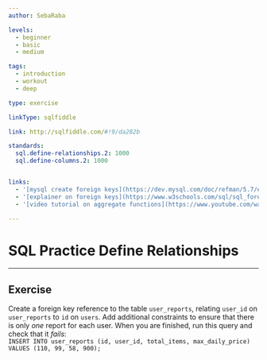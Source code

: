 ```yaml
---
author: SebaRaba

levels:
  - beginner
  - basic
  - medium

tags:
  - introduction
  - workout
  - deep

type: exercise

linkType: sqlfiddle

link: http://sqlfiddle.com/#!9/da282b

standards:
  sql.define-relationships.2: 1000
  sql.define-columns.2: 1000


links:
  - '[mysql create foreign keys](https://dev.mysql.com/doc/refman/5.7/en/create-table-foreign-keys.html){website}'
  - '[explainer on foreign keys](https://www.w3schools.com/sql/sql_foreignkey.asp){website}'
  - '[video tutorial on aggregate functions](https://www.youtube.com/watch?v=GU_zYgXXOzE){video}'

---
```


# SQL Practice Define Relationships

---        
## Exercise

Create a foreign key reference to the table `user_reports`, relating `user_id` on `user_reports` to `id` on `users`. Add additional constraints to ensure that there is only _one_ report for each user.
When you are finished, run this query and check that it *fails*:  
`INSERT INTO user_reports (id, user_id, total_items, max_daily_price) VALUES (110, 99, 58, 900);`
